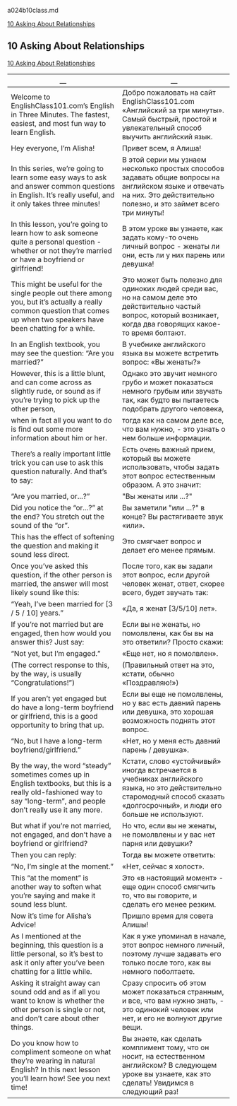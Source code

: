 a024b10class.md


[10 Asking About Relationships](#10-Asking-About-Relationships)  
  
## 10 Asking About Relationships
[10 Asking About Relationships](https://www.englishclass101.com/lesson/learn-english-in-three-minutes-10-are-you-married-or/?lp=268)   
  
  
__|__
--|--
Welcome to EnglishClass101.com’s English in Three Minutes. The fastest, easiest, and most fun way to learn English.|Добро пожаловать на сайт EnglishClass101.com «Английский за три минуты». Самый быстрый, простой и увлекательный способ выучить английский язык.
Hey everyone, I’m Alisha!|Привет всем, я Алиша!
In this series, we’re going to learn some easy ways to ask and answer common questions in English. It’s really useful, and it only takes three minutes!|В этой серии мы узнаем несколько простых способов задавать общие вопросы на английском языке и отвечать на них. Это действительно полезно, и это займет всего три минуты!
In this lesson, you’re going to learn how to ask someone quite a personal question - whether or not they’re married or have a boyfriend or girlfriend!|В этом уроке вы узнаете, как задать кому-то очень личный вопрос - женаты ли они, есть ли у них парень или девушка!
This might be useful for the single people out there among you, but it’s actually a really common question that comes up when two speakers have been chatting for a while.|Это может быть полезно для одиноких людей среди вас, но на самом деле это действительно частый вопрос, который возникает, когда два говорящих какое-то время болтают.
In an English textbook, you may see the question: “Are you married?”|В учебнике английского языка вы можете встретить вопрос: «Вы женаты?»
However, this is a little blunt, and can come across as slightly rude, or sound as if you’re trying to pick up the other person,|Однако это звучит немного грубо и может показаться немного грубым или звучать так, как будто вы пытаетесь подобрать другого человека,
when in fact all you want to do is find out some more information about him or her.|тогда как на самом деле все, что вам нужно, - это узнать о нем больше информации.
There’s a really important little trick you can use to ask this question naturally. And that’s to say:|Есть очень важный прием, который вы можете использовать, чтобы задать этот вопрос естественным образом. А это значит:
“Are you married, or...?”|"Вы женаты или ...?"
Did you notice the “or...?” at the end? You stretch out the sound of the “or”.|Вы заметили "или ...?" в конце? Вы растягиваете звук «или».
This has the effect of softening the question and making it sound less direct.|Это смягчает вопрос и делает его менее прямым.
Once you’ve asked this question, if the other person is married, the answer will most likely sound like this:|После того, как вы задали этот вопрос, если другой человек женат, ответ, скорее всего, будет звучать так:
“Yeah, I’ve been married for [3 / 5 / 10] years.”|«Да, я женат [3/5/10] лет».
If you’re not married but are engaged, then how would you answer this? Just say:|Если вы не женаты, но помолвлены, как бы вы на это ответили? Просто скажи:
“Not yet, but I’m engaged.”|«Еще нет, но я помолвлен».
(The correct response to this, by the way, is usually “Congratulations!”)|(Правильный ответ на это, кстати, обычно «Поздравляю!»)
If you aren’t yet engaged but do have a long-term boyfriend or girlfriend, this is a good opportunity to bring that up.|Если вы еще не помолвлены, но у вас есть давний парень или девушка, это хорошая возможность поднять этот вопрос.
“No, but I have a long-term boyfriend/girlfriend.”|«Нет, но у меня есть давний парень / девушка».
By the way, the word “steady” sometimes comes up in English textbooks, but this is a really old-fashioned way to say “long-term”, and people don’t really use it any more.|Кстати, слово «устойчивый» иногда встречается в учебниках английского языка, но это действительно старомодный способ сказать «долгосрочный», и люди его больше не используют.
But what if you’re not married, not engaged, and don’t have a boyfriend or girlfriend?|Но что, если вы не женаты, не помолвлены и у вас нет парня или девушки?
Then you can reply:|Тогда вы можете ответить:
“No, I’m single at the moment.”|«Нет, сейчас я холост».
This “at the moment” is another way to soften what you’re saying and make it sound less blunt.|Это «в настоящий момент» - еще один способ смягчить то, что вы говорите, и сделать его менее резким.
Now it’s time for Alisha’s Advice!|Пришло время для совета Алишы!
As I mentioned at the beginning, this question is a little personal, so it’s best to ask it only after you’ve been chatting for a little while.|Как я уже упоминал в начале, этот вопрос немного личный, поэтому лучше задавать его только после того, как вы немного поболтаете.
Asking it straight away can sound odd and as if all you want to know is whether the other person is single or not, and don’t care about other things.|Сразу спросить об этом может показаться странным, и все, что вам нужно знать, - это одинокий человек или нет, и его не волнуют другие вещи.
Do you know how to compliment someone on what they’re wearing in natural English? In this next lesson you’ll learn how! See you next time!|Вы знаете, как сделать комплимент тому, что он носит, на естественном английском? В следующем уроке вы узнаете, как это сделать! Увидимся в следующий раз!
  
  
